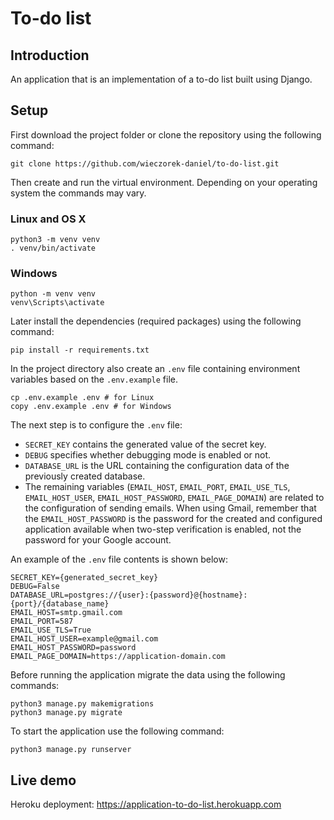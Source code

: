 # To-do list
## Introduction
An application that is an implementation of a to-do list built using Django.

## Setup
First download the project folder or clone the repository using the following command:
```shell
git clone https://github.com/wieczorek-daniel/to-do-list.git
```
Then create and run the virtual environment. Depending on your operating system the commands may vary.

### Linux and OS X
```shell
python3 -m venv venv
. venv/bin/activate
```

### Windows
```shell
python -m venv venv
venv\Scripts\activate
```

Later install the dependencies (required packages) using the following command:
```shell
pip install -r requirements.txt
```
In the project directory also create an `.env` file containing environment variables based on the `.env.example` file.
```shell
cp .env.example .env # for Linux
copy .env.example .env # for Windows
```
The next step is to configure the `.env` file:
- `SECRET_KEY` contains the generated value of the secret key.
- `DEBUG` specifies whether debugging mode is enabled or not.
- `DATABASE_URL` is the URL containing the configuration data of the previously created database.
- The remaining variables (`EMAIL_HOST`, `EMAIL_PORT`, `EMAIL_USE_TLS`, `EMAIL_HOST_USER`, `EMAIL_HOST_PASSWORD`, `EMAIL_PAGE_DOMAIN`) are related to the configuration of sending emails. When using Gmail, remember that the `EMAIL_HOST_PASSWORD` is the password for the created and configured application available when two-step verification is enabled, not the password for your Google account.

An example of the `.env` file contents is shown below:
```shell
SECRET_KEY={generated_secret_key}
DEBUG=False
DATABASE_URL=postgres://{user}:{password}@{hostname}:{port}/{database_name}
EMAIL_HOST=smtp.gmail.com
EMAIL_PORT=587
EMAIL_USE_TLS=True
EMAIL_HOST_USER=example@gmail.com
EMAIL_HOST_PASSWORD=password
EMAIL_PAGE_DOMAIN=https://application-domain.com
```
Before running the application migrate the data using the following commands:
```shell
python3 manage.py makemigrations
python3 manage.py migrate
```
To start the application use the following command:
```shell
python3 manage.py runserver
```

## Live demo
Heroku deployment: https://application-to-do-list.herokuapp.com
